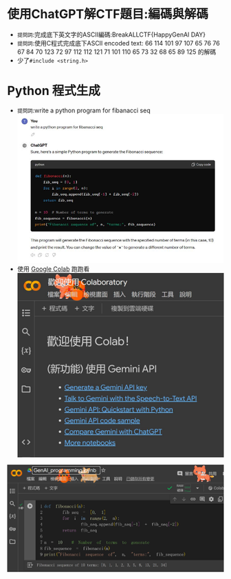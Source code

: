 # 使用ChatGPT解CTF題目:編碼與解碼
- `提問詞`:完成底下英文字的ASCII編碼:BreakALLCTF{HappyGenAI DAY}
- `提問詞`:使用C程式完成底下ASCII encoded text: 66 114 101 97 107 65 76 76 67 84 70 123 72 97 112 112 121 71 101 110 65 73 32 68 65 89 125 的解碼
- 少了`#include <string.h>`
  
# Python 程式生成
- `提問詞`:write a python program for fibanacci seq
![ChatGPT_Python_1.JPG](ChatGPT_Python_1.JPG)
- 使用 [Google Colab](https://colab.research.google.com/#) 跑跑看
![Google_Colab](Google_Colab.JPG)

![ChatGPT_Python_2.JPG](ChatGPT_Python_2.JPG) 








